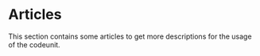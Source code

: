 # Articles

This section contains some articles to get more descriptions for the usage of the codeunit.
